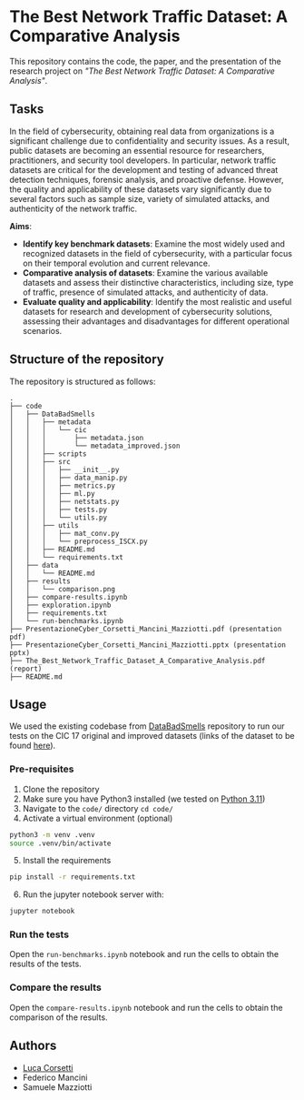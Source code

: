 # The Best Network Traffic Dataset: A Comparative Analysis

This repository contains the code, the paper, and the presentation of the research project on *"The Best Network Traffic Dataset: A Comparative Analysis"*.

## Tasks
In the field of cybersecurity, obtaining real data from organizations is a significant
challenge due to confidentiality and security issues. As a result, public datasets are
becoming an essential resource for researchers, practitioners, and security tool
developers. In particular, network traffic datasets are critical for the development and
testing of advanced threat detection techniques, forensic analysis, and proactive
defense. However, the quality and applicability of these datasets vary significantly due
to several factors such as sample size, variety of simulated attacks, and authenticity of
the network traffic.

**Aims**:
- **Identify key benchmark datasets**: Examine the most widely used and recognized
datasets in the field of cybersecurity, with a particular focus on their temporal evolution
and current relevance.
- **Comparative analysis of datasets**: Examine the various available datasets and
assess their distinctive characteristics, including size, type of traffic, presence of
simulated attacks, and authenticity of data.
- **Evaluate quality and applicability**: Identify the most realistic and useful datasets for
research and development of cybersecurity solutions, assessing their advantages and
disadvantages for different operational scenarios.

## Structure of the repository
The repository is structured as follows:
```
.
├── code
│   ├── DataBadSmells
│   │   ├── metadata
│   │   │   └── cic
│   │   │       ├── metadata.json
│   │   │       └── metadata_improved.json
│   │   ├── scripts
│   │   ├── src
│   │   │   ├── __init__.py
│   │   │   ├── data_manip.py
│   │   │   ├── metrics.py
│   │   │   ├── ml.py
│   │   │   ├── netstats.py
│   │   │   ├── tests.py
│   │   │   └── utils.py
│   │   ├── utils
│   │   │   ├── mat_conv.py
│   │   │   └── preprocess_ISCX.py
│   │   ├── README.md
│   │   └── requirements.txt
│   ├── data
│   │   └── README.md
│   ├── results
│   │   └── comparison.png
│   ├── compare-results.ipynb
│   ├── exploration.ipynb
│   ├── requirements.txt
│   └── run-benchmarks.ipynb
├── PresentazioneCyber_Corsetti_Mancini_Mazziotti.pdf (presentation pdf)
├── PresentazioneCyber_Corsetti_Mancini_Mazziotti.pptx (presentation pptx)
├── The_Best_Network_Traffic_Dataset_A_Comparative_Analysis.pdf (report)
├── README.md
```

## Usage

We used the existing codebase from [DataBadSmells](https://github.com/DataBadSmells/DataBadSmells) repository to run our tests on the CIC 17 original and improved datasets (links of the dataset to be found [here](./code/data/README.md)).

### Pre-requisites
1. Clone the repository
2. Make sure you have Python3 installed (we tested on [Python 3.11](https://www.python.org/downloads/release/python-3110/))
3. Navigate to the `code/` directory `cd code/`
4. Activate a virtual environment (optional)
```bash
python3 -m venv .venv
source .venv/bin/activate
```
5. Install the requirements
```bash
pip install -r requirements.txt
```
6. Run the jupyter notebook server with:
```bash
jupyter notebook
```

### Run the tests
Open the `run-benchmarks.ipynb` notebook and run the cells to obtain the results of the tests.

### Compare the results
Open the `compare-results.ipynb` notebook and run the cells to obtain the comparison of the results.

## Authors

- [Luca Corsetti](https://github.com/ilcors-dev)
- Federico Mancini
- Samuele Mazziotti
